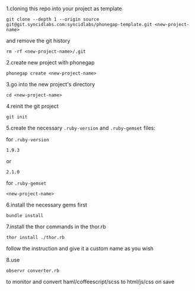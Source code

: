 
1.cloning this repo into your project as template

    git clone --depth 1 --origin source git@git.syncidlabs.com:syncidlabs/phonegap-template.git <new-project-name>

  and remove the git history

    rm -rf <new-project-name>/.git

2.create new project with phonegap

    phonegap create <new-project-name>

3.go into the new project's directory

    cd <new-project-name>

4.reinit the git project

    git init

5.create the necessary `.ruby-version` and `.ruby-gemset` files:

  for `.ruby-version`

    1.9.3

  or

    2.1.0

  for `.ruby-gemset`

    <new-project-name>

6.install the necessary gems first

    bundle install

7.install the thor commands in the thor.rb

    thor install ./thor.rb

  follow the instruction and give it a custom name as you wish

8.use

    observr converter.rb

  to monitor and convert haml/coffeescript/scss to html/js/css on save
